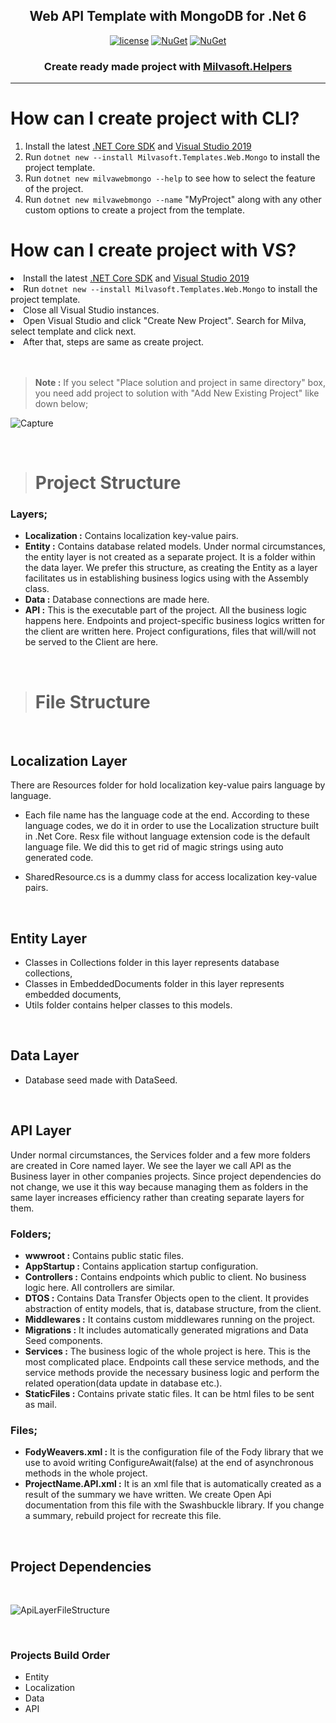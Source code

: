 <h2 align="center">Web API Template with MongoDB for .Net 6</h2>
  
 <div align="center"> 
  
[![license](https://img.shields.io/badge/license-MIT-blue.svg)](https://github.com/Milvasoft/Milvasoft/blob/master/LICENSE)  [![NuGet](https://img.shields.io/nuget/v/Milvasoft.Templates.Web.Ef)](https://www.nuget.org/packages/Milvasoft.Helpers/)   [![NuGet](https://img.shields.io/nuget/dt/Milvasoft.Templates.Web.Mongo)](https://www.nuget.org/packages/Milvasoft.Templates.Web.Mongo) 

</div>

<h3 align="center">Create ready made project with <a href="https://github.com/Milvasoft/Milvasoft" rel="nofollow" target="_blank" >Milvasoft.Helpers</a></h3>

***

# How can I create project with CLI?

<ol> 

<li>Install the latest <a href="https://dot.net" rel="nofollow" target="_blank">.NET Core SDK</a> and <a href="https://visualstudio.microsoft.com/tr/thank-you-downloading-visual-studio/?sku=Community&rel=16" rel="nofollow" target="_blank" >Visual Studio 2019</a></li>
<li>Run <code>dotnet new --install Milvasoft.Templates.Web.Mongo</code> to install the project template.</li>
<li>Run <code>dotnet new milvawebmongo --help</code> to see how to select the feature of the project.</li>
<li>Run <code>dotnet new milvawebmongo --name</code> "MyProject" along with any other custom options to create a project from the template.</li>

</ol>

# How can I create project with VS?

<li>Install the latest <a href="https://dot.net" rel="nofollow" target="_blank">.NET Core SDK</a> and <a href="https://visualstudio.microsoft.com/tr/thank-you-downloading-visual-studio/?sku=Community&rel=16" rel="nofollow" target="_blank" >Visual Studio 2019</a></li>
<li>Run <code>dotnet new --install Milvasoft.Templates.Web.Mongo</code> to install the project template.</li>
<li>Close all Visual Studio instances.</li>
<li>Open Visual Studio and click "Create New Project". Search for Milva, select template and click next.</li>
<li>After that, steps are same as create project.</li>
<br></br>

> <b>Note :</b> If you select "Place solution and project in same directory" box, you need add project to solution with "Add New Existing Project" like down below;

![Capture](https://user-images.githubusercontent.com/32344242/135268651-227dc8ed-24a1-4e02-bb53-e1af9edd0c36.PNG)

<br>

># Project Structure

### **Layers;**

- **Localization :** Contains localization key-value pairs.
- **Entity :** Contains database related models. Under normal circumstances, the entity layer is not created as a separate project. It is a folder within the data layer. We prefer this structure, as creating the Entity as a layer facilitates us in establishing business logics using with the Assembly class.
- **Data :** Database connections are made here.
- **API :** This is the executable part of the project. All the business logic happens here. Endpoints and project-specific business logics written for the client are written here. Project configurations, files that will/will not be served to the Client are here.

<br>

># File Structure

<br>

## **Localization Layer**

There are Resources folder for hold localization key-value pairs language by language.

- Each file name has the language code at the end. According to these language codes, we do it in order to use the Localization structure built in .Net Core. Resx file without language extension code is the default language file. We did this to get rid of magic strings using auto generated code.

- SharedResource.cs is a dummy class for access localization key-value pairs.

<br>

## **Entity Layer**

- Classes in Collections folder in this layer represents database collections,
- Classes in EmbeddedDocuments folder in this layer represents embedded documents,
- Utils folder contains helper classes to this models.

<br>

## **Data Layer**

- Database seed made with DataSeed.

<br>

## **API Layer**

Under normal circumstances, the Services folder and a few more folders are created in Core named layer. We see the layer we call API as the Business layer in other companies projects. Since project dependencies do not change, we use it this way because managing them as folders in the same layer increases efficiency rather than creating separate layers for them.

### **Folders;**
- **wwwroot :** Contains public static files.
- **AppStartup :** Contains application startup configuration.
- **Controllers :** Contains endpoints which public to client. No business logic here. All controllers are similar.
- **DTOS :** Contains Data Transfer Objects open to the client. It provides abstraction of entity models, that is, database structure, from the client.
- **Middlewares :** It contains custom middlewares running on the project.
- **Migrations :** It includes automatically generated migrations and Data Seed components.
- **Services :** The business logic of the whole project is here. This is the most complicated place. Endpoints call these service methods, and the service methods provide the necessary business logic and perform the related operation(data update in database etc.). 
- **StaticFiles :** Contains private static files. It can be html files to be sent as mail.


### **Files;**
- **FodyWeavers.xml :** It is the configuration file of the Fody library that we use to avoid writing ConfigureAwait(false) at the end of asynchronous methods in the whole project.
- **ProjectName.API.xml :** It is an xml file that is automatically created as a result of the summary we have written. We create Open Api documentation from this file with the Swashbuckle library. If you change a summary, rebuild project for recreate this file.

<br>

## **Project Dependencies**

<br>

![ApiLayerFileStructure](https://user-images.githubusercontent.com/32344242/142745035-cede3747-ab37-4bf4-b0e2-08c7e50048e2.png)

<br>

### **Projects Build Order**

- Entity
- Localization
- Data
- API
